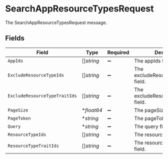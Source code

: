 # SearchAppResourceTypesRequest

The SearchAppResourceTypesRequest message.


## Fields

| Field                                  | Type                                   | Required                               | Description                            |
| -------------------------------------- | -------------------------------------- | -------------------------------------- | -------------------------------------- |
| `AppIds`                               | []*string*                             | :heavy_minus_sign:                     | The appIds field.                      |
| `ExcludeResourceTypeIds`               | []*string*                             | :heavy_minus_sign:                     | The excludeResourceTypeIds field.      |
| `ExcludeResourceTypeTraitIds`          | []*string*                             | :heavy_minus_sign:                     | The excludeResourceTypeTraitIds field. |
| `PageSize`                             | **float64*                             | :heavy_minus_sign:                     | The pageSize field.                    |
| `PageToken`                            | **string*                              | :heavy_minus_sign:                     | The pageToken field.                   |
| `Query`                                | **string*                              | :heavy_minus_sign:                     | The query field.                       |
| `ResourceTypeIds`                      | []*string*                             | :heavy_minus_sign:                     | The resourceTypeIds field.             |
| `ResourceTypeTraitIds`                 | []*string*                             | :heavy_minus_sign:                     | The resourceTypeTraitIds field.        |